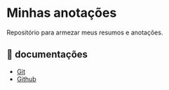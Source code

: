 # Minhas anotações

Repositório para armezar meus resumos e anotações.

## 📘 documentações

- [Git](https://git-scm.com/doc/)
- [Github](https://docs.github.com/pt) 
